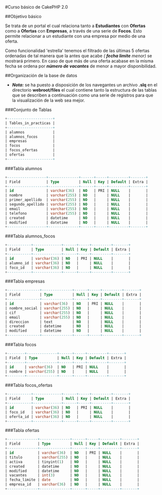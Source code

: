 #Curso básico de CakePHP 2.0

##Objetivo básico

Se trata de un portal el cual relaciona tanto a __Estudiantes__ con __Ofertas__ como a __Ofertas__ con __Empresas__, a través de una serie de __Focos__. Esto permite relacionar a un estudiante con una empresa por medio de una oferta.

Como funcionalidad 'estrella' tenemos el filtrado de las últimas 5 ofertas ordenadas de tal manera que la antes que acabe _(_ ___fecha limite___ _menor)_ se mostrará primero. En caso de que más de una oferta acabase en la misma fecha se ordena por ___número de vacantes___ de menor a mayor disponibilidad.


##Organización de la base de datos

+ ___Nota:___ se ha puesto a disposición de los navegantes un archivo __.slq__ en el directorio __webroot/files__ el cual contiene tanto la estructura de las tablas que se describen a continuación como una serie de registros para que la visualización de la web sea mejor.

###Conjunto de Tablas
```sql
+---------------------+
| Tables_in_practicas |
+---------------------+
| alumnos             |
| alumnos_focos       |
| empresas            |
| focos               |
| focos_ofertas       |
| ofertas             |
+---------------------+

```

###Tabla alumnos
```sql
+------------------+--------------+------+-----+---------+-------+
| Field            | Type         | Null | Key | Default | Extra |
+------------------+--------------+------+-----+---------+-------+
| id               | varchar(36)  | NO   | PRI | NULL    |       |
| nombre           | varchar(255) | NO   |     | NULL    |       |
| primer_apellido  | varchar(255) | NO   |     | NULL    |       |
| segundo_apellido | varchar(255) | NO   |     | NULL    |       |
| email            | varchar(255) | NO   |     | NULL    |       |
| telefono         | varchar(255) | NO   |     | NULL    |       |
| created          | datetime     | NO   |     | NULL    |       |
| modified         | datetime     | NO   |     | NULL    |       |
+------------------+--------------+------+-----+---------+-------+
```

###Tabla alumnos_focos
```sql
+-----------+-------------+------+-----+---------+-------+
| Field     | Type        | Null | Key | Default | Extra |
+-----------+-------------+------+-----+---------+-------+
| id        | varchar(36) | NO   | PRI | NULL    |       |
| alumno_id | varchar(36) | NO   |     | NULL    |       |
| foco_id   | varchar(36) | NO   |     | NULL    |       |
+-----------+-------------+------+-----+---------+-------+
```

###Tabla empresas
```sql
+---------------+--------------+------+-----+---------+-------+
| Field         | Type         | Null | Key | Default | Extra |
+---------------+--------------+------+-----+---------+-------+
| id            | varchar(36)  | NO   | PRI | NULL    |       |
| nombre_social | varchar(255) | NO   |     | NULL    |       |
| cif           | varchar(255) | NO   |     | NULL    |       |
| email         | varchar(255) | NO   |     | NULL    |       |
| direccion     | text         | NO   |     | NULL    |       |
| created       | datetime     | NO   |     | NULL    |       |
| modified      | datetime     | NO   |     | NULL    |       |
+---------------+--------------+------+-----+---------+-------+
```

###Tabla focos
```sql
+--------+--------------+------+-----+---------+-------+
| Field  | Type         | Null | Key | Default | Extra |
+--------+--------------+------+-----+---------+-------+
| id     | varchar(36)  | NO   | PRI | NULL    |       |
| nombre | varchar(255) | NO   |     | NULL    |       |
+--------+--------------+------+-----+---------+-------+
```

###Tabla focos_ofertas
```sql
+-----------+-------------+------+-----+---------+-------+
| Field     | Type        | Null | Key | Default | Extra |
+-----------+-------------+------+-----+---------+-------+
| id        | varchar(36) | NO   | PRI | NULL    |       |
| foco_id   | varchar(36) | NO   |     | NULL    |       |
| oferta_id | varchar(36) | NO   |     | NULL    |       |
+-----------+-------------+------+-----+---------+-------+
```

###Tabla ofertas
```sql
+--------------+--------------+------+-----+---------+-------+
| Field        | Type         | Null | Key | Default | Extra |
+--------------+--------------+------+-----+---------+-------+
| id           | varchar(36)  | NO   | PRI | NULL    |       |
| titulo       | varchar(255) | NO   |     | NULL    |       |
| activa       | tinyint(1)   | NO   |     | NULL    |       |
| created      | datetime     | NO   |     | NULL    |       |
| modified     | datetime     | NO   |     | NULL    |       |
| vacantes     | int(3)       | NO   |     | NULL    |       |
| fecha_limite | date         | NO   |     | NULL    |       |
| empresa_id   | varchar(36)  | NO   |     | NULL    |       |
+--------------+--------------+------+-----+---------+-------+
```
